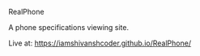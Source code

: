 
RealPhone

A phone specifications viewing site.

Live at:
https://iamshivanshcoder.github.io/RealPhone/
